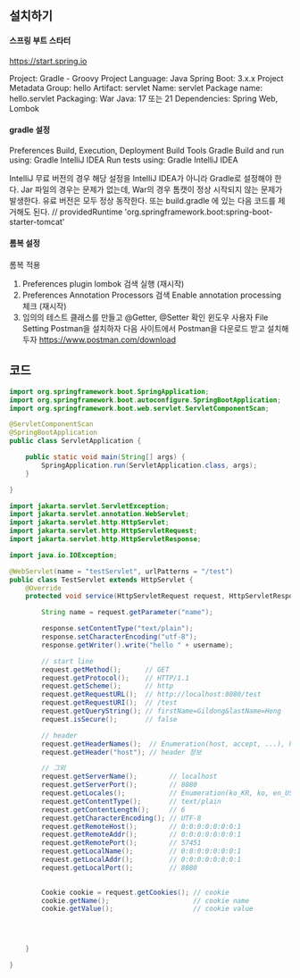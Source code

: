 ## 설치하기

#### 스프링 부트 스타터

https://start.spring.io 

Project: Gradle - Groovy Project
Language: Java
Spring Boot: 3.x.x
Project Metadata
Group: hello
Artifact: servlet
Name: servlet
Package name: hello.servlet
Packaging: War
Java: 17 또는 21
Dependencies: Spring Web, Lombok

#### gradle 설정
Preferences Build, Execution, Deployment Build Tools Gradle
Build and run using: Gradle IntelliJ IDEA
Run tests using: Gradle IntelliJ IDEA

IntelliJ 무료 버전의 경우 해당 설정을 IntelliJ IDEA가 아니라 Gradle로 설정해야 한다.
Jar 파일의 경우는 문제가 없는데, War의 경우 톰캣이 정상 시작되지 않는 문제가 발생한다.
유료 버전은 모두 정상 동작한다.
또는 build.gradle 에 있는 다음 코드를 제거해도 된다.
// providedRuntime 'org.springframework.boot:spring-boot-starter-tomcat'

#### 롬복 설정
롬복 적용
1. Preferences plugin lombok 검색 실행 (재시작)
2. Preferences Annotation Processors 검색 Enable annotation processing 체크 (재시작)
3. 임의의 테스트 클래스를 만들고 @Getter, @Setter 확인
윈도우 사용자
File Setting
Postman을 설치하자
다음 사이트에서 Postman을 다운로드 받고 설치해두자
https://www.postman.com/download

## 코드

```java
import org.springframework.boot.SpringApplication;
import org.springframework.boot.autoconfigure.SpringBootApplication;
import org.springframework.boot.web.servlet.ServletComponentScan;

@ServletComponentScan 
@SpringBootApplication
public class ServletApplication {

	public static void main(String[] args) {
		SpringApplication.run(ServletApplication.class, args);
	}

}
```

```java
import jakarta.servlet.ServletException;
import jakarta.servlet.annotation.WebServlet;
import jakarta.servlet.http.HttpServlet;
import jakarta.servlet.http.HttpServletRequest;
import jakarta.servlet.http.HttpServletResponse;

import java.io.IOException;

@WebServlet(name = "testServlet", urlPatterns = "/test")
public class TestServlet extends HttpServlet {
    @Override
    protected void service(HttpServletRequest request, HttpServletResponse response) throws ServletException, IOException {

        String name = request.getParameter("name");

        response.setContentType("text/plain");
        response.setCharacterEncoding("utf-8");
        response.getWriter().write("hello " + username);

        // start line
        request.getMethod();      // GET
        request.getProtocol();    // HTTP/1.1
        request.getScheme();      // http
        request.getRequestURL();  // http://localhost:8080/test
        request.getRequestURI();  // /test
        request.getQueryString(); // firstName=Gildong&lastName=Hong
        request.isSecure();       // false

        // header
        request.getHeaderNames();  // Enumeration(host, accept, ...), header name의 collection
        request.getHeader("host"); // header 정보

        // 그외
        request.getServerName();        // localhost
        request.getServerPort();        // 8080
        request.getLocales();           // Enumeration(ko_KR, ko, en_US, en, ...), locale의 collection
        request.getContentType();       // text/plain
        request.getContentLength();     // 6
        request.getCharacterEncoding(); // UTF-8
        request.getRemoteHost();        // 0:0:0:0:0:0:0:1
        request.getRemoteAddr();        // 0:0:0:0:0:0:0:1
        request.getRemotePort();        // 57451
        request.getLocalName();         // 0:0:0:0:0:0:0:1
        request.getLocalAddr();         // 0:0:0:0:0:0:0:1
        request.getLocalPort();         // 8080

        
        Cookie cookie = request.getCookies(); // cookie
        cookie.getName();                     // cookie name
        cookie.getValue();                    // cookie value

    


    }

}
```
